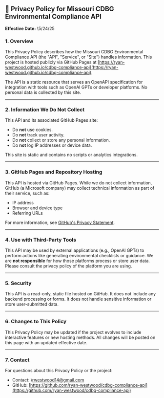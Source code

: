 ## 📄 Privacy Policy for Missouri CDBG Environmental Compliance API

**Effective Date:** \5/24/25

### 1. Overview

This Privacy Policy describes how the Missouri CDBG Environmental Compliance API (the "API", "Service", or "Site") handles information. This project is hosted publicly via GitHub Pages at [https://ryan-westwood.github.io/cdbg-compliance-api](https://ryan-westwood.github.io/cdbg-compliance-api).

The API is a static resource that serves an OpenAPI specification for integration with tools such as OpenAI GPTs or developer platforms. No personal data is collected by this site.

---

### 2. Information We Do Not Collect

This API and its associated GitHub Pages site:

* Do **not** use cookies.
* Do **not** track user activity.
* Do **not** collect or store any personal information.
* Do **not** log IP addresses or device data.

This site is static and contains no scripts or analytics integrations.

---

### 3. GitHub Pages and Repository Hosting

This API is hosted via GitHub Pages. While we do not collect information, GitHub (a Microsoft company) may collect technical information as part of their service, such as:

* IP address
* Browser and device type
* Referring URLs

For more information, see [GitHub's Privacy Statement](https://docs.github.com/en/site-policy/privacy-policies/github-privacy-statement).

---

### 4. Use with Third-Party Tools

This API may be used by external applications (e.g., OpenAI GPTs) to perform actions like generating environmental checklists or guidance. We are **not responsible** for how those platforms process or store user data. Please consult the privacy policy of the platform you are using.

---

### 5. Security

This API is a read-only, static file hosted on GitHub. It does not include any backend processing or forms. It does not handle sensitive information or store user-submitted data.

---

### 6. Changes to This Policy

This Privacy Policy may be updated if the project evolves to include interactive features or new hosting methods. All changes will be posted on this page with an updated effective date.

---

### 7. Contact

For questions about this Privacy Policy or the project:

* Contact: \rwestwood14@gmail.com
* GitHub: [https://github.com/ryan-westwood/cdbg-compliance-api](https://github.com/ryan-westwood/cdbg-compliance-api)
